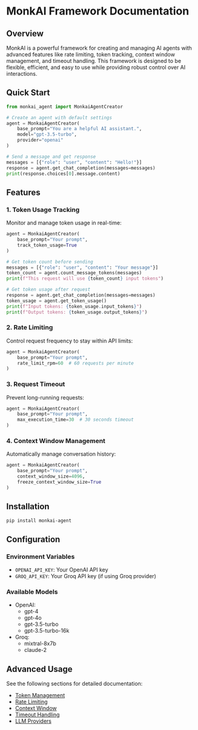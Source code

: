 # MonkAI Framework Documentation

## Overview

MonkAI is a powerful framework for creating and managing AI agents with advanced features like rate limiting, token tracking, context window management, and timeout handling. This framework is designed to be flexible, efficient, and easy to use while providing robust control over AI interactions.

## Quick Start

```python
from monkai_agent import MonkaiAgentCreator

# Create an agent with default settings
agent = MonkaiAgentCreator(
    base_prompt="You are a helpful AI assistant.",
    model="gpt-3.5-turbo",
    provider="openai"
)

# Send a message and get response
messages = [{"role": "user", "content": "Hello!"}]
response = agent.get_chat_completion(messages=messages)
print(response.choices[0].message.content)
```

## Features

### 1. Token Usage Tracking
Monitor and manage token usage in real-time:
```python
agent = MonkaiAgentCreator(
    base_prompt="Your prompt",
    track_token_usage=True
)

# Get token count before sending
messages = [{"role": "user", "content": "Your message"}]
token_count = agent.count_message_tokens(messages)
print(f"This request will use {token_count} input tokens")

# Get token usage after request
response = agent.get_chat_completion(messages=messages)
token_usage = agent.get_token_usage()
print(f"Input tokens: {token_usage.input_tokens}")
print(f"Output tokens: {token_usage.output_tokens}")
```

### 2. Rate Limiting
Control request frequency to stay within API limits:
```python
agent = MonkaiAgentCreator(
    base_prompt="Your prompt",
    rate_limit_rpm=60  # 60 requests per minute
)
```

### 3. Request Timeout
Prevent long-running requests:
```python
agent = MonkaiAgentCreator(
    base_prompt="Your prompt",
    max_execution_time=30  # 30 seconds timeout
)
```

### 4. Context Window Management
Automatically manage conversation history:
```python
agent = MonkaiAgentCreator(
    base_prompt="Your prompt",
    context_window_size=4096,
    freeze_context_window_size=True
)
```

## Installation

```bash
pip install monkai-agent
```

## Configuration

### Environment Variables
- `OPENAI_API_KEY`: Your OpenAI API key
- `GROQ_API_KEY`: Your Groq API key (if using Groq provider)

### Available Models
- OpenAI:
  - gpt-4
  - gpt-4o
  - gpt-3.5-turbo
  - gpt-3.5-turbo-16k
- Groq:
  - mixtral-8x7b
  - claude-2

## Advanced Usage

See the following sections for detailed documentation:
- [Token Management](./token_management.md)
- [Rate Limiting](./rate_limiting.md)
- [Context Window](./context_window.md)
- [Timeout Handling](./timeout.md)
- [LLM Providers](./llm_providers.md) 